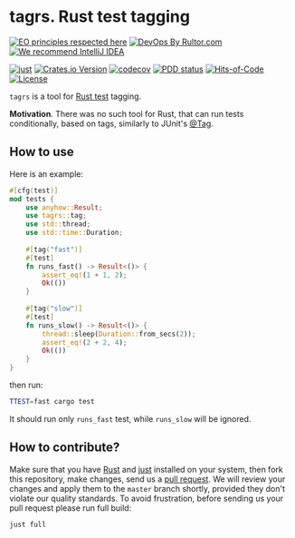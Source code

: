 # tagrs. Rust test tagging

[![EO principles respected here](https://www.elegantobjects.org/badge.svg)](https://www.elegantobjects.org)
[![DevOps By Rultor.com](http://www.rultor.com/b/h1alexbel/tagrs)](http://www.rultor.com/p/h1alexbel/tagrs)
[![We recommend IntelliJ IDEA](https://www.elegantobjects.org/intellij-idea.svg)](https://www.jetbrains.com/idea/)

[![just](https://github.com/h1alexbel/tagrs/actions/workflows/just.yml/badge.svg)](https://github.com/h1alexbel/tagrs/actions/workflows/just.yml)
[![Crates.io Version](https://img.shields.io/crates/v/tagrs)](https://crates.io/crates/tagrs)
[![codecov](https://codecov.io/github/h1alexbel/tagrs/graph/badge.svg?token=GXcsA2ffuN)](https://codecov.io/github/h1alexbel/tagrs)
[![PDD status](http://www.0pdd.com/svg?name=h1alexbel/tagrs)](http://www.0pdd.com/p?name=h1alexbel/tagrs)
[![Hits-of-Code](https://hitsofcode.com/github/h1alexbel/tagrs)](https://hitsofcode.com/view/github/h1alexbel/tagrs)
[![License](https://img.shields.io/badge/license-MIT-green.svg)](https://github.com/h1alexbel/tagrs/blob/master/LICENSE.txt)

`tagrs` is a tool for [Rust test] tagging.

**Motivation**. There was no such tool for Rust, that can run tests
conditionally, based on tags, similarly to JUnit's [@Tag][JUnit Tag]. 

## How to use

Here is an example:

```rust
#[cfg(test)]
mod tests {
    use anyhow::Result;
    use tagrs::tag;
    use std::thread;
    use std::time::Duration;
    
    #[tag("fast")]
    #[test]
    fn runs_fast() -> Result<()> {
        assert_eq!(1 + 1, 2);
        Ok(())
    }
    
    #[tag("slow")]
    #[test]
    fn runs_slow() -> Result<()> {
        thread::sleep(Duration::from_secs(2));
        assert_eq!(2 + 2, 4);
        Ok(())
    }
}
```

then run:

```bash
TTEST=fast cargo test
```

It should run only `runs_fast` test, while `runs_slow` will be ignored.

## How to contribute?

Make sure that you have [Rust] and [just] installed on your system, then fork
this repository, make changes, send us a [pull request][guidelines]. We will
review your changes and apply them to the `master` branch shortly, provided
they don't violate our quality standards. To avoid frustration, before sending
us your pull request please run full build:

```bash
just full
```

[Rust test]: https://doc.rust-lang.org/book/ch11-01-writing-tests.html
[JUnit Tag]: https://junit.org/junit5/docs/5.0.2/api/org/junit/jupiter/api/Tag.html
[guidelines]: https://www.yegor256.com/2014/04/15/github-guidelines.html
[Rust]: https://www.rust-lang.org/tools/install
[just]: https://just.systems/man/en/chapter_4.html
